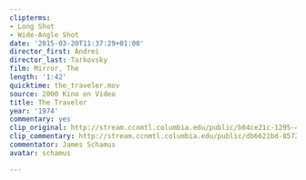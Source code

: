 ```yaml
---
clipterms:
- Long Shot
- Wide-Angle Shot
date: '2015-03-20T11:37:29+01:00'
director_first: Andrei
director_last: Tarkovsky
film: Mirror, The
length: '1:42'
quicktime: the_traveler.mov
source: 2000 Kino on Video
title: The Traveler
year: '1974'
commentary: yes
clip_original: http://stream.ccnmtl.columbia.edu/public/b04ce21c-1295-4a40-a5be-52450b0e3d35-083_mirror_FLG-mp4-aac-480w-850kbps-ffmpeg.mp4
clip_commentary: http://stream.ccnmtl.columbia.edu/public/db6621bd-8572-479c-869a-28a8292f296e-083_mirror_commentary_FLG-mp4-aac-480w-850kbps-ffmpeg.mp4
commentator: James Schamus
avatar: schamus

---
```

